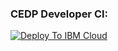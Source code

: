 ### CEDP Developer CI:
[![Deploy To IBM Cloud](https://console.bluemix.net/devops/graphics/create_toolchain_button.png)](https://console.bluemix.net/devops/setup/deploy/?repository=https%3A//github.ibm.com/CEDP-Garage/cedp-toolchain&repository_token=ffbbe6c2b370fa4becdac7c462ed043a3b707ce0=master&env_id=ibm:yp:us-south) 
